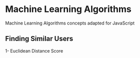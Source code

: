 # Machine Learning Algorithms
Machine Learning Algorithms concepts adapted for JavaScript

## Finding Similar Users
1- Euclidean Distance Score
